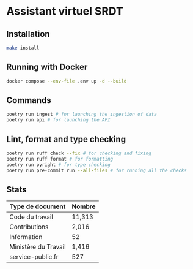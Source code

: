 # Assistant virtuel SRDT

## Installation

```sh
make install
```

## Running with Docker

```sh
docker compose --env-file .env up -d --build
```

## Commands

```sh
poetry run ingest # for launching the ingestion of data
poetry run api # for launching the API
```

## Lint, format and type checking

```sh
poetry run ruff check --fix # for checking and fixing
poetry run ruff format # for formatting
poetry run pyright # for type checking
poetry run pre-commit run --all-files # for running all the checks
```

## Stats

| Type de document     | Nombre |
| -------------------- | ------ |
| Code du travail      | 11,313 |
| Contributions        | 2,016  |
| Information          | 52     |
| Ministère du Travail | 1,416  |
| service-public.fr    | 527    |
